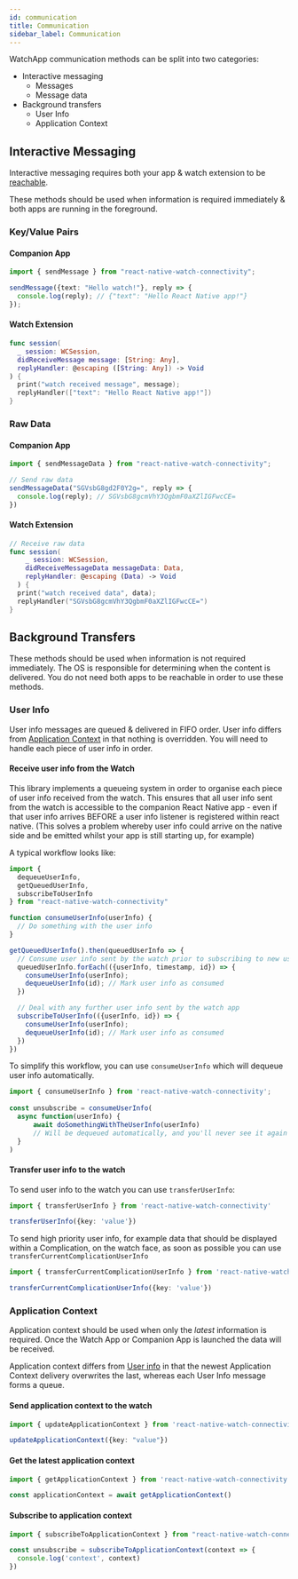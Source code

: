 ```yaml
---
id: communication
title: Communication
sidebar_label: Communication
---
```


WatchApp communication methods can be split into two categories:

- Interactive messaging
    - Messages
    - Message data
- Background transfers
    - User Info
    - Application Context

## Interactive Messaging

Interactive messaging requires both your app & watch extension to be [reachable](/docs/reachability).

These methods should be used when information is required immediately & both apps are running in the foreground.

### Key/Value Pairs

#### Companion App

```typescript
import { sendMessage } from "react-native-watch-connectivity";

sendMessage({text: "Hello watch!"}, reply => {
  console.log(reply); // {"text": "Hello React Native app!"}
}); 
```

#### Watch Extension

```swift
func session(
  _ session: WCSession,
  didReceiveMessage message: [String: Any],
  replyHandler: @escaping ([String: Any]) -> Void
) {
  print("watch received message", message);
  replyHandler(["text": "Hello React Native app!"])
}
```

### Raw Data

#### Companion App

```typescript
import { sendMessageData } from "react-native-watch-connectivity";

// Send raw data
sendMessageData("SGVsbG8gd2F0Y2g=", reply => {
  console.log(reply); // SGVsbG8gcmVhY3QgbmF0aXZlIGFwcCE=
})
```

#### Watch Extension

```swift
// Receive raw data
func session(
    _ session: WCSession,
    didReceiveMessageData messageData: Data,
    replyHandler: @escaping (Data) -> Void
  ) {
  print("watch received data", data);
  replyHandler("SGVsbG8gcmVhY3QgbmF0aXZlIGFwcCE=")
}
```

## Background Transfers

These methods should be used when information is not required immediately. The OS is responsible for determining when
the content is delivered. You do not need both apps to be reachable in order to use these methods.

### User Info

User info messages are queued & delivered in FIFO order. User info differs from [Application Context](/docs/communication#application-context) in that nothing
is overridden. You will need to handle each piece of user info in order.

#### Receive user info from the Watch 

This library implements a queueing system in order to organise each piece of user info received from the watch. This ensures that all user info
sent from the watch is accessible to the companion React Native app - even if that user info arrives BEFORE a user info
listener is registered within react native. (This solves a problem whereby user info could arrive on the native side and
be emitted whilst your app is still starting up, for example)

A typical workflow looks like:

```typescript
import { 
  dequeueUserInfo, 
  getQueuedUserInfo, 
  subscribeToUserInfo 
} from "react-native-watch-connectivity"

function consumeUserInfo(userInfo) {
  // Do something with the user info
}

getQueuedUserInfo().then(queuedUserInfo => {
  // Consume user info sent by the watch prior to subscribing to new user info
  queuedUserInfo.forEach(({userInfo, timestamp, id}) => {
    consumeUserInfo(userInfo);
    dequeueUserInfo(id); // Mark user info as consumed
  })

  // Deal with any further user info sent by the watch app
  subscribeToUserInfo(({userInfo, id}) => {
    consumeUserInfo(userInfo);
    dequeueUserInfo(id); // Mark user info as consumed
  })
})
```

To simplify this workflow, you can use `consumeUserInfo` which will dequeue user info automatically.

```typescript
import { consumeUserInfo } from 'react-native-watch-connectivity';
 
const unsubscribe = consumeUserInfo(
  async function(userInfo) {
      await doSomethingWithTheUserInfo(userInfo)
      // Will be dequeued automatically, and you'll never see it again
  }
)
```

#### Transfer user info to the watch

To send user info to the watch you can use `transferUserInfo`:

```ts
import { transferUserInfo } from 'react-native-watch-connectivity' 

transferUserInfo({key: 'value'})
```

To send high priority user info, for example data that should be displayed within a Complication, on the watch face, as 
soon as possible you can use `transferCurrentComplicationUserInfo`

```ts
import { transferCurrentComplicationUserInfo } from 'react-native-watch-connectivity' 

transferCurrentComplicationUserInfo({key: 'value'})
```

### Application Context

Application context should be used when only the *latest* information is required. Once the Watch App or Companion App
is launched the data will be received.

Application context differs from [User info](/docs/communication#user-info) in that the newest Application Context
delivery overwrites the last, whereas each User Info message forms a queue.

#### Send application context to the watch

```typescript
import { updateApplicationContext } from 'react-native-watch-connectivity' 

updateApplicationContext({key: "value"}) 
```

#### Get the latest application context

```typescript
import { getApplicationContext } from 'react-native-watch-connectivity'

const applicationContext = await getApplicationContext() 
```

#### Subscribe to application context

```typescript
import { subscribeToApplicationContext } from "react-native-watch-connectivity";

const unsubscribe = subscribeToApplicationContext(context => {
  console.log('context', context)
})
```
